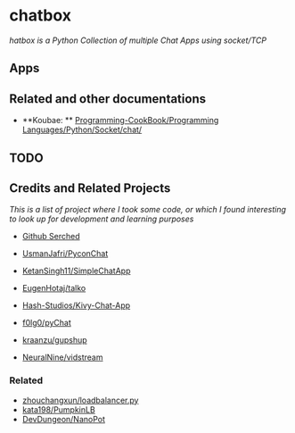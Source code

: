 chatbox
=======

_hatbox is a Python Collection of multiple Chat Apps using socket/TCP_


Apps
----


Related and other documentations
-------------------------------

* **Koubae: ** [Programming-CookBook/Programming Languages/Python/Socket/chat/](https://github.com/Koubae/Programming-CookBook/tree/master/Programming%20Languages/Python/Socket/chat)

TODO
----


Credits and Related Projects
------

_This is a list of project where I took some code, or which I found interesting to look up for development and learning purposes_

* [Github Serched](https://github.com/topics/chat-application?l=python&o=desc&s=stars)

* [UsmanJafri/PyconChat](https://github.com/UsmanJafri/PyconChat)
* [KetanSingh11/SimpleChatApp](https://github.com/KetanSingh11/SimpleChatApp)
* [EugenHotaj/talko](https://github.com/EugenHotaj/talko)
* [Hash-Studios/Kivy-Chat-App](https://github.com/Hash-Studios/Kivy-Chat-App)
* [f0lg0/pyChat](https://github.com/f0lg0/pyChat)
* [kraanzu/gupshup](https://github.com/kraanzu/gupshup)
* [NeuralNine/vidstream](https://github.com/NeuralNine/vidstream)



### Related

* [zhouchangxun/loadbalancer.py](https://gist.github.com/zhouchangxun/5750b4636cc070ac01385d89946e0a7b)
* [kata198/PumpkinLB](https://github.com/kata198/PumpkinLB)
* [DevDungeon/NanoPot](https://github.com/DevDungeon/NanoPot)



